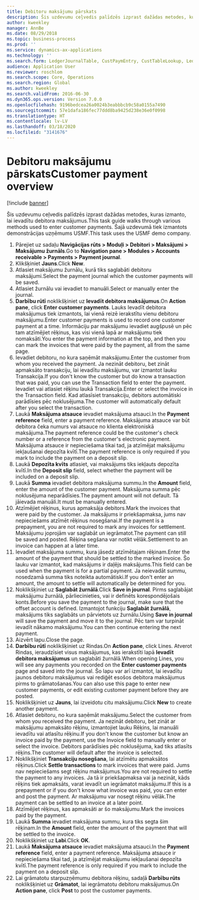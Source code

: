 ```yaml
---
title: Debitoru maksājumu pārskats
description: Šis uzdevumu ceļvedis palīdzēs izprast dažādas metodes, kuras izmanto, lai ievadītu debitora maksājumus.
author: kweekley
manager: AnnBe
ms.date: 08/29/2018
ms.topic: business-process
ms.prod: ''
ms.service: dynamics-ax-applications
ms.technology: ''
ms.search.form: LedgerJournalTable, CustPaymEntry, CustTableLookup, LedgerJournalTransCustPaym, CustOpenTrans, BankAccountTableLookUp
audience: Application User
ms.reviewer: roschlom
ms.search.scope: Core, Operations
ms.search.region: Global
ms.author: kweekley
ms.search.validFrom: 2016-06-30
ms.dyn365.ops.version: Version 7.0.0
ms.openlocfilehash: 9196bedcea26a0024b3eabbbcb9c58a0155a7490
ms.sourcegitcommit: 57e1dafa186fec77ddd8ba9425d238e36e0f0998
ms.translationtype: HT
ms.contentlocale: lv-LV
ms.lasthandoff: 03/18/2020
ms.locfileid: "3141676"
---
```

# <a name="customer-payment-overview"></a><span data-ttu-id="e41b9-103">Debitoru maksājumu pārskats</span><span class="sxs-lookup"><span data-stu-id="e41b9-103">Customer payment overview</span></span>

[!include [banner](../../includes/banner.md)]

<span data-ttu-id="e41b9-104">Šis uzdevumu ceļvedis palīdzēs izprast dažādas metodes, kuras izmanto, lai ievadītu debitora maksājumus.</span><span class="sxs-lookup"><span data-stu-id="e41b9-104">This task guide walks through various methods used to enter customer payments.</span></span> <span data-ttu-id="e41b9-105">Šajā uzdevumā tiek izmantots demonstrācijas uzņēmums USMF.</span><span class="sxs-lookup"><span data-stu-id="e41b9-105">This task uses the USMF demo company.</span></span>

1. <span data-ttu-id="e41b9-106">Pārejiet uz sadaļu **Navigācijas rūts > Moduļi > Debitori > Maksājumi > Maksājumu žurnāls**.</span><span class="sxs-lookup"><span data-stu-id="e41b9-106">Go to **Navigation pane > Modules > Accounts receivable > Payments > Payment journal**.</span></span>
2. <span data-ttu-id="e41b9-107">Klikšķiniet **Jauns**.</span><span class="sxs-lookup"><span data-stu-id="e41b9-107">Click **New**.</span></span>
3. <span data-ttu-id="e41b9-108">Atlasiet maksājumu žurnālu, kurā tiks saglabāti debitoru maksājumi.</span><span class="sxs-lookup"><span data-stu-id="e41b9-108">Select the payment journal which the customer payments will be saved.</span></span>
4. <span data-ttu-id="e41b9-109">Atlasiet žurnālu vai ievadiet to manuāli.</span><span class="sxs-lookup"><span data-stu-id="e41b9-109">Select or manually enter the journal.</span></span>
5. <span data-ttu-id="e41b9-110">**Darbību rūtī** noklikšķiniet uz **Ievadīt debitora maksājumus**.</span><span class="sxs-lookup"><span data-stu-id="e41b9-110">On **Action pane**, click **Enter customer payments**.</span></span> <span data-ttu-id="e41b9-111">Lauks Ievadīt debitora maksājumus tiek izmantots, lai vienā reizē ierakstītu vienu debitoru maksājumu.</span><span class="sxs-lookup"><span data-stu-id="e41b9-111">Enter customer payments is used to record one customer payment at a time.</span></span> <span data-ttu-id="e41b9-112">Informāciju par maksājumu ievadiet augšpusē un pēc tam atzīmējiet rēķinus, kas visi vienā lapā ar maksājumu tiek nomaksāti.</span><span class="sxs-lookup"><span data-stu-id="e41b9-112">You enter the payment information at the top, and then you can mark the invoices that were paid by the payment, all from the same page.</span></span>  
6. <span data-ttu-id="e41b9-113">Ievadiet debitoru, no kura saņēmāt maksājumu.</span><span class="sxs-lookup"><span data-stu-id="e41b9-113">Enter the customer from whom you received the payment.</span></span> <span data-ttu-id="e41b9-114">Ja nezināt debitoru, bet zināt apmaksāto transakciju, lai ievadītu maksājumu, var izmantot lauku Transakcija.</span><span class="sxs-lookup"><span data-stu-id="e41b9-114">If you don't know the customer but do know a transaction that was paid, you can use the Transaction field to enter the payment.</span></span> <span data-ttu-id="e41b9-115">Ievadiet vai atlasiet rēķinu laukā Transakcija.</span><span class="sxs-lookup"><span data-stu-id="e41b9-115">Enter or select the invoice in the Transaction field.</span></span> <span data-ttu-id="e41b9-116">Kad atlasīsiet transakciju, debitors automātiski parādīsies pēc noklusējuma.</span><span class="sxs-lookup"><span data-stu-id="e41b9-116">The customer will automatically default after you select the transaction.</span></span>
7. <span data-ttu-id="e41b9-117">Laukā **Maksājuma atsauce** ievadiet maksājuma atsauci.</span><span class="sxs-lookup"><span data-stu-id="e41b9-117">In the **Payment reference** field, enter a payment reference.</span></span> <span data-ttu-id="e41b9-118">Maksājuma atsauce var būt debitora čeka numurs vai atsauce no klienta elektroniskā maksājuma.</span><span class="sxs-lookup"><span data-stu-id="e41b9-118">The payment reference could be the customer's check number or a reference from the customer's electronic payment.</span></span> <span data-ttu-id="e41b9-119">Maksājuma atsauce ir nepieciešama tikai tad, ja atzīmējat maksājumu iekļaušanai depozīta kvītī.</span><span class="sxs-lookup"><span data-stu-id="e41b9-119">The payment reference is only required if you mark to include the payment on a deposit slip.</span></span>  
8. <span data-ttu-id="e41b9-120">Laukā **Depozīta kvīts** atlasiet, vai maksājums tiks iekļauts depozīta kvītī.</span><span class="sxs-lookup"><span data-stu-id="e41b9-120">In the **Deposit slip** field, select whether the payment will be included on a deposit slip.</span></span> 
9. <span data-ttu-id="e41b9-121">Laukā **Summa** ievadiet debitora maksājuma summu.</span><span class="sxs-lookup"><span data-stu-id="e41b9-121">In the **Amount** field, enter the amount of the customer payment.</span></span> <span data-ttu-id="e41b9-122">Maksājuma summa pēc noklusējuma neparādīsies.</span><span class="sxs-lookup"><span data-stu-id="e41b9-122">The payment amount will not default.</span></span> <span data-ttu-id="e41b9-123">Tā jāievada manuāli.</span><span class="sxs-lookup"><span data-stu-id="e41b9-123">It must be manually entered.</span></span> 
10. <span data-ttu-id="e41b9-124">Atzīmējiet rēķinus, kurus apmaksāja debitors.</span><span class="sxs-lookup"><span data-stu-id="e41b9-124">Mark the invoices that were paid by the customer.</span></span> <span data-ttu-id="e41b9-125">Ja maksājums ir priekšapmaksa, jums nav nepieciešams atzīmēt rēķinus nosegšanai.</span><span class="sxs-lookup"><span data-stu-id="e41b9-125">If the payment is a prepayment, you are not required to mark any invoices for settlement.</span></span> <span data-ttu-id="e41b9-126">Maksājumu joprojām var saglabāt un iegrāmatot.</span><span class="sxs-lookup"><span data-stu-id="e41b9-126">The payment can still be saved and posted.</span></span> <span data-ttu-id="e41b9-127">Rēķina segšana var notikt vēlāk.</span><span class="sxs-lookup"><span data-stu-id="e41b9-127">Settlement to an invoice can happen at a later time.</span></span>
11. <span data-ttu-id="e41b9-128">Ievadiet maksājuma summu, kura jāsedz atzīmētajam rēķinam.</span><span class="sxs-lookup"><span data-stu-id="e41b9-128">Enter the amount of the payment that should be settled to the marked invoice.</span></span> <span data-ttu-id="e41b9-129">Šo lauku var izmantot, kad maksājums ir daļējs maksājums.</span><span class="sxs-lookup"><span data-stu-id="e41b9-129">This field can be used when the payment is for a partial payment.</span></span> <span data-ttu-id="e41b9-130">Ja neievadāt summu, nosedzamā summa tiks noteikta automātiski.</span><span class="sxs-lookup"><span data-stu-id="e41b9-130">If you don't enter an amount, the amount to settle will automatically be determined for you.</span></span>
12. <span data-ttu-id="e41b9-131">Noklikšķiniet uz **Saglabāt žurnālā**.</span><span class="sxs-lookup"><span data-stu-id="e41b9-131">Click **Save in journal**.</span></span> <span data-ttu-id="e41b9-132">Pirms saglabājat maksājumu žurnālā, pārliecinieties, vai ir definēts korespondējošais konts.</span><span class="sxs-lookup"><span data-stu-id="e41b9-132">Before you save the payment to the journal, make sure that the offset account is defined.</span></span> <span data-ttu-id="e41b9-133">Izmantojot funkciju **Saglabāt žurnālā**, maksājums tiks saglabāts un pārvietots uz žurnālu.</span><span class="sxs-lookup"><span data-stu-id="e41b9-133">Using **Save in journal** will save the payment and move it to the journal.</span></span> <span data-ttu-id="e41b9-134">Pēc tam var turpināt ievadīt nākamo maksājumu.</span><span class="sxs-lookup"><span data-stu-id="e41b9-134">You can then continue entering the next payment.</span></span>
13. <span data-ttu-id="e41b9-135">Aizvērt lapu.</span><span class="sxs-lookup"><span data-stu-id="e41b9-135">Close the page.</span></span>
14. <span data-ttu-id="e41b9-136">**Darbību rūtī** noklikšķiniet uz Rindas.</span><span class="sxs-lookup"><span data-stu-id="e41b9-136">On **Action pane**, click Lines.</span></span> <span data-ttu-id="e41b9-137">Atverot Rindas, ieraudzīsiet visus maksājumus, kas ierakstīti lapā **Ievadīt debitora maksājumus** un saglabāti žurnālā.</span><span class="sxs-lookup"><span data-stu-id="e41b9-137">When opening Lines, you will see any payments you recorded on the **Enter customer payments** page and saved into the journal.</span></span> <span data-ttu-id="e41b9-138">Šo lapu var arī izmantot, lai ievadītu jaunos debitoru maksājumus vai rediģēt esošos debitora maksājumus pirms to grāmatošanas.</span><span class="sxs-lookup"><span data-stu-id="e41b9-138">You can also use this page to enter new customer payments, or edit existing customer payment before they are posted.</span></span>
15. <span data-ttu-id="e41b9-139">Noklikšķiniet uz **Jauns**, lai izveidotu citu maksājumu.</span><span class="sxs-lookup"><span data-stu-id="e41b9-139">Click **New** to create another payment.</span></span> 
16. <span data-ttu-id="e41b9-140">Atlasiet debitoru, no kura saņēmāt maksājumu.</span><span class="sxs-lookup"><span data-stu-id="e41b9-140">Select the customer from whom you received the payment.</span></span> <span data-ttu-id="e41b9-141">Ja nezināt debitoru, bet zināt ar maksājumu apmaksāto rēķinu, izmantojiet lauku Rēķins, lai manuāli ievadītu vai atlasītu rēķinu.</span><span class="sxs-lookup"><span data-stu-id="e41b9-141">If you don't know the customer but know an invoice paid by the payment, use the Invoice field to manually enter or select the invoice.</span></span> <span data-ttu-id="e41b9-142">Debitors parādīsies pēc noklusējuma, kad tiks atlasīts rēķins.</span><span class="sxs-lookup"><span data-stu-id="e41b9-142">The customer will default after the invoice is selected.</span></span>  
17. <span data-ttu-id="e41b9-143">Noklikšķiniet **Transakciju nosegšana**, lai atzīmētu apmaksātos rēķinus.</span><span class="sxs-lookup"><span data-stu-id="e41b9-143">Click **Settle transactions** to mark invoices that were paid.</span></span> <span data-ttu-id="e41b9-144">Jums nav nepieciešams segt rēķinu maksājumus.</span><span class="sxs-lookup"><span data-stu-id="e41b9-144">You are not required to settle the payment to any invoices.</span></span> <span data-ttu-id="e41b9-145">Ja tā ir priekšapmaksa vai ja nezināt, kāds rēķins tiek apmaksāts, varat ievadīt un iegrāmatot maksājumu.</span><span class="sxs-lookup"><span data-stu-id="e41b9-145">If this is a prepayment or if you don't know what invoice was paid, you can enter and post the payment.</span></span> <span data-ttu-id="e41b9-146">Ar maksājumu var nosegt rēķinu vēlāk.</span><span class="sxs-lookup"><span data-stu-id="e41b9-146">The payment can be settled to an invoice at a later point.</span></span>  
18. <span data-ttu-id="e41b9-147">Atzīmējiet rēķinus, kas apmaksāti ar šo maksājumu.</span><span class="sxs-lookup"><span data-stu-id="e41b9-147">Mark the invoices paid by the payment.</span></span> 
19. <span data-ttu-id="e41b9-148">Laukā **Summa** ievadiet maksājuma summu, kura tiks segta šim rēķinam.</span><span class="sxs-lookup"><span data-stu-id="e41b9-148">In the **Amount** field, enter the amount of the payment that will be settled to the invoice.</span></span>
20. <span data-ttu-id="e41b9-149">Noklikšķiniet uz **Labi**.</span><span class="sxs-lookup"><span data-stu-id="e41b9-149">Click **OK**.</span></span>
21. <span data-ttu-id="e41b9-150">Laukā **Maksājuma atsauce** ievadiet maksājuma atsauci.</span><span class="sxs-lookup"><span data-stu-id="e41b9-150">In the **Payment reference** field, enter a payment reference.</span></span> <span data-ttu-id="e41b9-151">Maksājuma atsauce ir nepieciešama tikai tad, ja atzīmējat maksājumu iekļaušanai depozīta kvītī.</span><span class="sxs-lookup"><span data-stu-id="e41b9-151">The payment reference is only required if you mark to include the payment on a deposit slip.</span></span>  
22. <span data-ttu-id="e41b9-152">Lai grāmatotu starpuzņēmumu debitora rēķinu, sadaļā **Darbību rūts** noklikšķiniet uz **Grāmatot**, lai iegrāmatotu debitoru maksājumus.</span><span class="sxs-lookup"><span data-stu-id="e41b9-152">On **Action pane**, click **Post** to post the customer payments.</span></span> 

